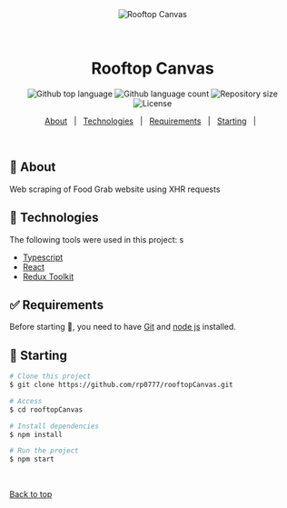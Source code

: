 <div align="center" id="top"> 
  <img src="./.github/app.gif" alt="Rooftop Canvas" />

&#xa0;

</div>

<h1 align="center">Rooftop Canvas</h1>

<p align="center">
  <img alt="Github top language" src="https://img.shields.io/github/languages/top/rp0777/rooftopCanvas">

  <img alt="Github language count" src="https://img.shields.io/github/languages/count/rp0777/rooftopCanvas">

  <img alt="Repository size" src="https://img.shields.io/github/repo-size/rp0777/rooftopCanvas?color=56BEB8">

  <img alt="License" src="https://img.shields.io/github/license//rp0777/rooftopCanvas?color=56BEB8">

  </p>

<!-- Status -->

<!-- <h4 align="center">
	🚧  Rooftop 🚀 Under construction...  🚧
</h4>

<hr> -->

<p align="center">
  <a href="#dart-about">About</a> &#xa0; | &#xa0; 
  <a href="#rocket-technologies">Technologies</a> &#xa0; | &#xa0;
  <a href="#white_check_mark-requirements">Requirements</a> &#xa0; | &#xa0;
  <a href="#checkered_flag-starting">Starting</a> &#xa0; | &#xa0;
</p>

<br>

## :dart: About

Web scraping of Food Grab website using XHR requests

## :rocket: Technologies

The following tools were used in this project:
s

- [Typescript](https://www.typescriptlang.org/)
- [React](https://react.dev/)
- [Redux Toolkit](https://redux-toolkit.js.org/)

## :white_check_mark: Requirements

Before starting :checkered_flag:, you need to have [Git](https://git-scm.com) and [node js](https://nodejs.org/en) installed.

## :checkered_flag: Starting

```bash
# Clone this project
$ git clone https://github.com/rp0777/rooftopCanvas.git

# Access
$ cd rooftopCanvas

# Install dependencies
$ npm install

# Run the project
$ npm start

```

&#xa0;

<a href="#top">Back to top</a>
